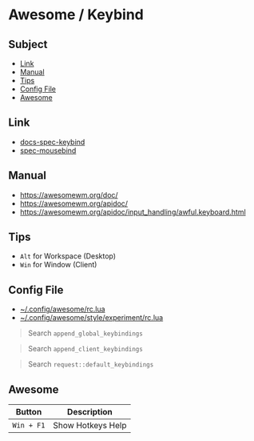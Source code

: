 
# Awesome / Keybind


## Subject

* [Link](#link)
* [Manual](#manual)
* [Tips](#tips)
* [Config File](#config-file)
* [Awesome](#awesome)

## Link

* [docs-spec-keybind](../../../../docs/spec/keybind.md)
* [spec-mousebind](spec-mousebind.md)


## Manual

* https://awesomewm.org/doc/
* https://awesomewm.org/apidoc/
* https://awesomewm.org/apidoc/input_handling/awful.keyboard.html


## Tips

* `Alt` for Workspace (Desktop)
* `Win` for Window (Client)


## Config File

* [~/.config/awesome/rc.lua](rc.lua)
* [~/.config/awesome/style/experiment/rc.lua](style/experiment/rc.lua)

> Search `append_global_keybindings`

> Search `append_client_keybindings`

> Search `request::default_keybindings`


## Awesome

| Button | Description |
| --- | --- |
| `Win + F1` | Show Hotkeys Help |

